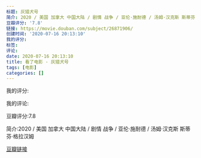 ```yaml
---
标题: 灰猎犬号
简介: 2020 / 美国 加拿大 中国大陆 / 剧情 战争 / 亚伦·施耐德 / 汤姆·汉克斯 斯蒂芬·格拉汉姆
豆瓣评分: '7.8'
链接: https://movie.douban.com/subject/26871906/
创建时间: '2020-07-16 20:13:10'
我的评分:
标签:
评论:
date: 2020-07-16 20:13:10
title: 看了电影 - 灰猎犬号
tags: [电影]
categories: []
---
```


我的评分:

我的评论:

豆瓣评分:7.8

简介:2020 / 美国 加拿大 中国大陆 / 剧情 战争 / 亚伦·施耐德 / 汤姆·汉克斯 斯蒂芬·格拉汉姆

[豆瓣链接](https://movie.douban.com/subject/26871906/)

